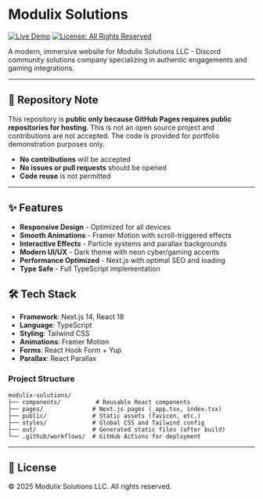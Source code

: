 # Modulix Solutions

[![Live Demo](https://img.shields.io/badge/Live%20Demo-modulixsolutions.com-blue)](https://modulixsolutions.com)
[![License: All Rights Reserved](https://img.shields.io/badge/License-All%20Rights%20Reserved-red)](#license)

A modern, immersive website for Modulix Solutions LLC - Discord community solutions company specializing in authentic engagements and gaming integrations.

---

## 📝 Repository Note

This repository is **public only because GitHub Pages requires public repositories for hosting**. This is not an open source project and contributions are not accepted. The code is provided for portfolio demonstration purposes only.

- **No contributions** will be accepted
- **No issues or pull requests** should be opened
- **Code reuse** is not permitted

---

## ✨ Features

- **Responsive Design** - Optimized for all devices
- **Smooth Animations** - Framer Motion with scroll-triggered effects
- **Interactive Effects** - Particle systems and parallax backgrounds
- **Modern UI/UX** - Dark theme with neon cyber/gaming accents
- **Performance Optimized** - Next.js with optimal SEO and loading
- **Type Safe** - Full TypeScript implementation

## 🛠 Tech Stack

- **Framework**: Next.js 14, React 18
- **Language**: TypeScript
- **Styling**: Tailwind CSS
- **Animations**: Framer Motion
- **Forms**: React Hook Form + Yup
- **Parallax**: React Parallax

### Project Structure
```
modulix-solutions/
├── components/          # Reusable React components
├── pages/              # Next.js pages (_app.tsx, index.tsx)
├── public/             # Static assets (favicon, etc.)
├── styles/             # Global CSS and Tailwind config
├── out/                # Generated static files (after build)
└── .github/workflows/  # GitHub Actions for deployment
```

---

## 📄 License

© 2025 Modulix Solutions LLC. All rights reserved.
